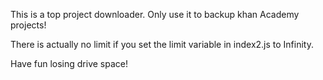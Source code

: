 This is a top project downloader. Only use it to backup khan Academy projects!

There is actually no limit if you set the limit variable in index2.js to Infinity.

Have fun losing drive space!